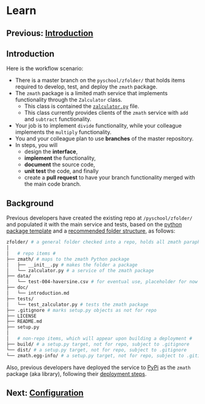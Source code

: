 # Learn

## Previous: [Introduction](introduction.md)

## Introduction

Here is the workflow scenario:

* There is a master branch on the `pyschool/zfolder/` that holds items required to develop, test, and deploy the `zmath` package. 
* The `zmath` package is a limited math service that implements functionality through the `Zalculator` class.  
  * This class is contained the [`zalculator.py`](../zmath/zalculator.py) file.  
  * This class currently provides clients of the `zmath` service with `add` and `subtract` functionality.
* Your job is to implement `divide` functionality, while your colleague implements the `multiply` functionality.  
* You and your colleague plan to use **branches** of the master repository.  
* In steps, you will
  * design the **interface**,
  * **implement** the functionality, 
  * **document** the source code, 
  * **unit test** the code, and finally
  * create a **pull request** to have your branch functionality merged with the main code branch.  

## Background

Previous developers have created the existing repo  at `/pyschool/zfolder/` and populated it with the main service and tests, based on the [python package template](https://packaging.python.org/tutorials/packaging-projects/#creating-the-package-files) and a [recommended folder structure](https://godatadriven.com/blog/how-to-start-a-data-science-project-in-python/), as follows:

```bash
zfolder/ # a general folder checked into a repo, holds all zmath paraphernalia
│
│   # repo items #
├── zmath/ # maps to the zmath Python package
│   ├── __init__.py # makes the folder a package
│   └── zalculator.py # a service of the zmath package
├── data/
│   └── test-004-haversine.csv # for eventual use, placeholder for now
├── doc/
│   └── introduction.md
├── tests/
│   └── test_zalculator.py # tests the zmath package
├── .gitignore # marks setup.py objects as not for repo
├── LICENSE
├── README.md
├── setup.py
│
│   # non-repo items, which will appear upon building a deployment #
├── build/ # a setup.py target, not for repo, subject to .gitignore
└── dist/ # a setup.py target, not for repo, subject to .gitignore
└── zmath.egg-info/ # a setup.py target, not for repo, subject to .gitignore
```

Also, previous developers have deployed the service to [PyPi](https://pypi.org/) as the `zmath` package (aka library), following their
[deployment steps](deployment.md).

## Next: [Configuration](configuration.md)
